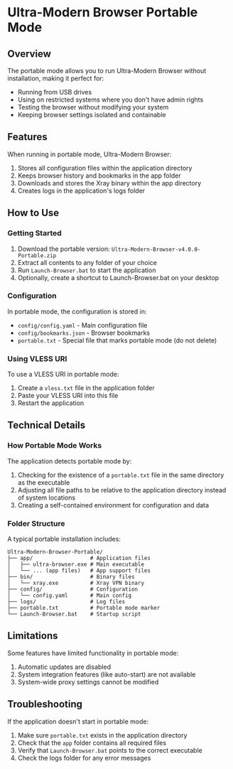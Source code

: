 # Ultra-Modern Browser Portable Mode

## Overview

The portable mode allows you to run Ultra-Modern Browser without installation, making it perfect for:
- Running from USB drives
- Using on restricted systems where you don't have admin rights
- Testing the browser without modifying your system
- Keeping browser settings isolated and containable

## Features

When running in portable mode, Ultra-Modern Browser:

1. Stores all configuration files within the application directory
2. Keeps browser history and bookmarks in the app folder
3. Downloads and stores the Xray binary within the app directory
4. Creates logs in the application's logs folder

## How to Use

### Getting Started

1. Download the portable version: `Ultra-Modern-Browser-v4.0.0-Portable.zip`
2. Extract all contents to any folder of your choice
3. Run `Launch-Browser.bat` to start the application
4. Optionally, create a shortcut to Launch-Browser.bat on your desktop

### Configuration

In portable mode, the configuration is stored in:
- `config/config.yaml` - Main configuration file
- `config/bookmarks.json` - Browser bookmarks
- `portable.txt` - Special file that marks portable mode (do not delete)

### Using VLESS URI

To use a VLESS URI in portable mode:

1. Create a `vless.txt` file in the application folder
2. Paste your VLESS URI into this file
3. Restart the application

## Technical Details

### How Portable Mode Works

The application detects portable mode by:
1. Checking for the existence of a `portable.txt` file in the same directory as the executable
2. Adjusting all file paths to be relative to the application directory instead of system locations
3. Creating a self-contained environment for configuration and data

### Folder Structure

A typical portable installation includes:

```
Ultra-Modern-Browser-Portable/
├── app/                  # Application files
│   ├── ultra-browser.exe # Main executable
│   └── ... (app files)   # App support files  
├── bin/                  # Binary files
│   └── xray.exe          # Xray VPN binary
├── config/               # Configuration
│   └── config.yaml       # Main config
├── logs/                 # Log files
├── portable.txt          # Portable mode marker
└── Launch-Browser.bat    # Startup script
```

## Limitations

Some features have limited functionality in portable mode:

1. Automatic updates are disabled
2. System integration features (like auto-start) are not available
3. System-wide proxy settings cannot be modified

## Troubleshooting

If the application doesn't start in portable mode:

1. Make sure `portable.txt` exists in the application directory
2. Check that the `app` folder contains all required files
3. Verify that `Launch-Browser.bat` points to the correct executable
4. Check the logs folder for any error messages
